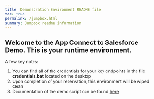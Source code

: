 ```yaml
---
title: Demonstration Environment README file
toc: true
permalink: /jumpbox.html
summary: Jumpbox readme information
---
```


## Welcome to the App Connect to Salesforce Demo.  This is your runtime environment.

A few key notes:

1. You can find all of the credentials for your key endpoints in the file **credentials.bat** located on the desktop
2. Upon completion of your reservation, this environment will be wiped clean
3. Documentation of the demo script can be found [here](https://ibm-cloudintegration.github.io/techguides/sfdemo_step2.html)


